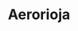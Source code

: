 ---
id: "aerorioja"
image: 
  src: "/src/images/aerorioja.png"
  alt: "aerorioja web"
title: "Aerorioja"
location: "Logroño, Spain"
year: "2017"
show_title: false
secondary_link: { text: "", href: ""}
platform: "Wordpress"
tech: "Custom"
url: "https://aerorioja.com"
description: Aerorioja is a website that explores a fantastic aerodrome in the north of Spain (Logroño). Built with care using Wordpress, it has been perfectly
            since its deployment. The website also serves as a portal for users that want to log in to their personal area. The pages were built using custom code and
            custom elemnts with HTML, JS and CSS. The users can learn from courses, schedules and contact the owner to reserve lessons and experiences. The galery section shows beautiful
            pictures from different planes and landscapes.
---